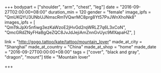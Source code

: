 +++
bodypart = ["shoulder", "arm", "chest", "leg"]
date = "2016-09-27T02:00:00+08:00"
duration_min = 120
gender = "female"
image_ipfs = "QmUKQYU3UNbUJNmscRm1VQwrMC8prg8Yt57PxJWnXhoNk8"
images_ipfs = [  
  "QmTtkJpXr5nfiwg3ezKaWzoE2jHvGd2rqWRLZ7q6L3xCoN",
  "QmcGRdZNyFHaBgQeZQC8JvJdJejiAmZnnGvUyc9MXapaHZ",
]

link = "http://gogo.tattoo/kate/tattoo/mountain_lover"
made_at_city = "Shanghai"
made_at_country = "China"
made_at_shop = "home"
made_date = "2016-09-27T00:00:00+08:00"
tags = ["cover", "black and gray", "dragon", "mount"]
title = "Mountain lover"

+++
